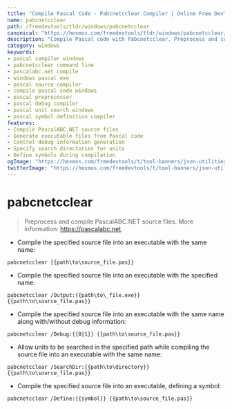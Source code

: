 ```yaml
---
title: "Compile Pascal Code - Pabcnetcclear Compiler | Online Free DevTools by Hexmos"
name: pabcnetcclear
path: /freedevtools/tldr/windows/pabcnetcclear
canonical: "https://hexmos.com/freedevtools/tldr/windows/pabcnetcclear/"
description: "Compile Pascal code with Pabcnetcclear. Preprocess and compile PascalABC.NET source files into executables, with debug options. Free online tool, no registration required."
category: windows
keywords:
- pascal compiler windows
- pabcnetcclear command line
- pascalabc.net compile
- windows pascal exe
- pascal source compiler
- compile pascal code windows
- pascal preprocessor
- pascal debug compiler
- pascal unit search windows
- pascal symbol definition compiler
features:
- Compile PascalABC.NET source files
- Generate executable files from Pascal code
- Control debug information generation
- Specify search directories for units
- Define symbols during compilation
ogImage: "https://hexmos.com/freedevtools/t/tool-banners/json-utilities-banner.png"
twitterImage: "https://hexmos.com/freedevtools/t/tool-banners/json-utilities-banner.png"
---
```


# pabcnetcclear

> Preprocess and compile PascalABC.NET source files.
> More information: <https://pascalabc.net>.

- Compile the specified source file into an executable with the same name:

`pabcnetcclear {{path\to\source_file.pas}}`

- Compile the specified source file into an executable with the specified name:

`pabcnetcclear /Output:{{path\to\_file.exe}} {{path\to\source_file.pas}}`

- Compile the specified source file into an executable with the same name along with/without debug information:

`pabcnetcclear /Debug:{{0|1}} {{path\to\source_file.pas}}`

- Allow units to be searched in the specified path while compiling the source file into an executable with the same name:

`pabcnetcclear /SearchDir:{{path\to\directory}} {{path\to\source_file.pas}}`

- Compile the specified source file into an executable, defining a symbol:

`pabcnetcclear /Define:{{symbol}} {{path\to\source_file.pas}}`
